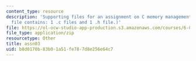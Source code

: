 ```yaml
---
content_type: resource
description: 'Supporting files for an assignment on C memory management. (This ZIP
  file contains: 1 .c files and 1 .h file.)'
file: https://ol-ocw-studio-app-production.s3.amazonaws.com/courses/6-088-introduction-to-c-memory-management-and-c-object-oriented-programming-january-iap-2010/b8d0170b83b01a51fe787d8e256e64c7_assn03.zip
file_type: application/zip
resourcetype: Other
title: assn03
uid: b8d0170b-83b0-1a51-fe78-7d8e256e64c7
---
```

